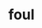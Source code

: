 ---
category: 4-letters
denotation: null
name: foul
reference_link: https://www.etymonline.com/word/foul
root_language: null
root_name: null
title: foul
type: free
word_sums:
- respelling: foul
  sum: 'Foul + '
---